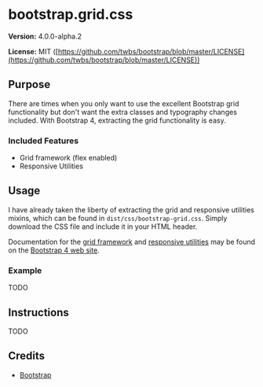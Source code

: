 # bootstrap.grid.css

**Version:** 4.0.0-alpha.2

**License:** MIT ([https://github.com/twbs/bootstrap/blob/master/LICENSE](https://github.com/twbs/bootstrap/blob/master/LICENSE))

## Purpose

There are times when you only want to use the excellent Bootstrap grid functionality but don't want the extra classes and typography changes included. With Bootstrap 4, extracting the grid functionality is easy.

### Included Features

* Grid framework (flex enabled)
* Responsive Utilities

## Usage

I have already taken the liberty of extracting the grid and responsive utilities mixins, which can be found in `dist/css/bootstrap-grid.css`. Simply download the CSS file and include it in your HTML header.

Documentation for the [grid framework](http://v4-alpha.getbootstrap.com/layout/grid/) and [responsive utilities](http://v4-alpha.getbootstrap.com/layout/responsive-utilities/) may be found on the [Bootstrap 4 web site](http://v4-alpha.getbootstrap.com/).

### Example

TODO

## Instructions

TODO

## Credits

* [Bootstrap](http://getbootstrap.com)

